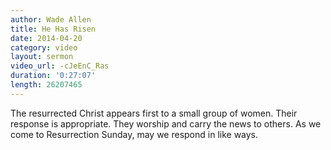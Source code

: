 ```yaml
---
author: Wade Allen
title: He Has Risen
date: 2014-04-20
category: video
layout: sermon
video_url: -cJeEnC_Ras
duration: '0:27:07'
length: 26207465
---
```


The resurrected Christ appears first to a small group of women. Their response is appropriate. They worship and carry the news to others. As we come to Resurrection Sunday, may we respond in like ways.
